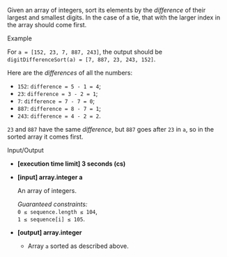 
Given an array of integers, sort its elements by the  _difference_  of their largest and smallest digits. In the case of a tie, that with the larger index in the array should come first.

Example

For  `a = [152, 23, 7, 887, 243]`, the output should be  
`digitDifferenceSort(a) = [7, 887, 23, 243, 152]`.

Here are the  _differences_  of all the numbers:

-   `152`:  `difference = 5 - 1 = 4`;
-   `23`:  `difference = 3 - 2 = 1`;
-   `7`:  `difference = 7 - 7 = 0`;
-   `887`:  `difference = 8 - 7 = 1`;
-   `243`:  `difference = 4 - 2 = 2`.

`23`  and  `887`  have the same  _difference_, but  `887`  goes after  `23`  in  `a`, so in the sorted array it comes first.

Input/Output

-   **[execution time limit] 3 seconds (cs)**
    
-   **[input] array.integer a**
    
    An array of integers.
    
    _Guaranteed constraints:_  
    `0 ≤ sequence.length ≤ 104`,  
    `1 ≤ sequence[i] ≤ 105`.
    
-   **[output] array.integer**
    
    -   Array  `a`  sorted as described above.
